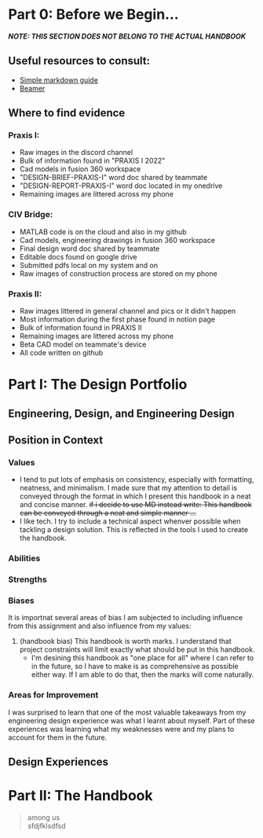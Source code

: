 # Part 0: Before we Begin...

***NOTE: THIS SECTION DOES NOT BELONG TO THE ACTUAL HANDBOOK***

## Useful resources to consult:
- [Simple markdown guide](https://github.com/adam-p/markdown-here/wiki/Markdown-Cheatsheet#headers)
- [Beamer](https://deic.uab.cat/~iblanes/beamer_gallery/index_by_theme.html)

## Where to find evidence

### Praxis I:
- Raw images in the discord channel
- Bulk of information found in "PRAXIS I 2022"
- Cad models in fusion 360 workspace
- "DESIGN-BRIEF-PRAXIS-I" word doc shared by teammate
- "DESIGN-REPORT-PRAXIS-I" word doc located in my onedrive
- Remaining images are littered across my phone

### CIV Bridge:
- MATLAB code is on the cloud and also in my github
- Cad models, engineering drawings in fusion 360 workspace
- Final design word doc shared by teammate
- Editable docs found on google drive
- Submitted pdfs local on my system and on
- Raw images of construction process are stored on my phone

### Praxis II:
- Raw images littered in general channel and pics or it didn't happen
- Most information during the first phase found in notion page
- Bulk of information found in PRAXIS II
- Remaining images are littered across my phone
- Beta CAD model on teammate's device
- All code written on github

# Part I: The Design Portfolio

## Engineering, Design, and Engineering Design

## Position in Context
### Values
- I tend to put lots of emphasis on consistency, especially with formatting, neatness, and minimalism. I made sure that my attention to detail is conveyed through the format in which I present this handbook in a neat and concise manner. ~~if i decide to use MD instead write: This handbook can be conveyed through a neat and simple manner ...~~
- I like tech. I try to include a technical aspect whenver possible when tackling a design solution. This is reflected in the tools I used to create the handbook.

### Abilities

### Strengths

### Biases
It is importnat several areas of bias I am subjected to including influence from this assignment and also influence from my values:
1. (handbook bias) This handbook is worth marks. I understand that project constraints will limit exactly what should be put in this handbook.
    - I'm desining this handbook as "one place for all" where I can refer to in the future, so I have to make is as comprehensive as possible either way. If I am able to do that, then the marks will come naturally.

### Areas for Improvement
I was surprised to learn that one of the most valuable takeaways from my engineering design experience was what I learnt about myself. Part of these experiences was learning what my weaknesses were and my plans to account for them in the future.

## Design Experiences

# Part II: The Handbook

> among us \
>  sfdjfklsdfsd

